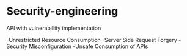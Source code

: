 # Security-engineering
API with vulnerabillity implementation

-Unrestricted Resource Consumption
-Server Side Request Forgery
-Security Misconfiguration
-Unsafe Consumption of APIs
